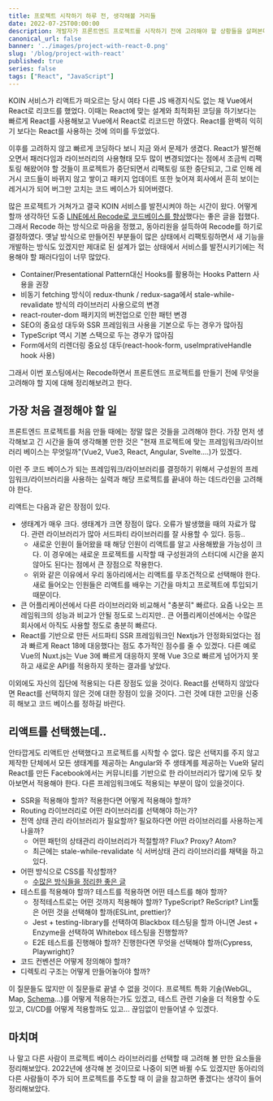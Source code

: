 ```yaml
---
title: 프로젝트 시작하기 하루 전, 생각해볼 거리들
date: 2022-07-25T00:00:00
description: 개발자가 프론트엔드 프로젝트를 시작하기 전에 고려해야 할 상황들을 살펴본다(React 위주가 될 예정).
canonical_url: false
banner: '../images/project-with-react-0.png'
slug: '/blog/project-with-react'
published: true
series: false
tags: ["React", "JavaScript"]
---
```


KOIN 서비스가 리액트가 떠오르는 당시 여타 다른 JS 배경지식도 없는 채 Vue에서 React로 리코드를 했었다. 이때는 React에 맞는 설계와 최적화된 코딩을 하기보다는 빠르게 React를 사용해보고 Vue에서 React로 리코드만 하였다. React를 완벽히 익히기 보다는 React를 사용하는 것에 의미를 두었었다.

이후를 고려하지 않고 빠르게 코딩하다 보니 지금 와서 문제가 생겼다. React가 발전해 오면서 패러다임과 라이브러리의 사용형태 모두 많이 변경되었다는 점에서 조금씩 리팩토링 해왔어야 할 것들이 프로젝트가 중단되면서 리팩토링 또한 중단되고, 그로 인해 레거시 코드들이 바뀌지 않고 쌓이고 패키지 업데이트 또한 늦어져 회사에서 흔히 보이는 레거시가 되어 버그만 고치는 코드 베이스가 되어버렸다.

많은 프로젝트가 거쳐가고 결국 KOIN 서비스를 발전시켜야 하는 시간이 왔다. 어떻게 할까 생각하던 도중 [LINE에서 Recode로 코드베이스를 향상](https://engineering.linecorp.com/ko/blog/about-demaecan-recode-project)했다는 좋은 글을 접했다. 그래서 Recode 하는 방식으로 마음을 정했고, 동아리원을 설득하여 Recode를 하기로 결정하였다. 옛날 방식으로 만들어진 부분들이 많은 상태에서 리팩토링하면서 새 기능을 개발하는 방식도 있겠지만 제대로 된 설계가 없는 상태에서 서비스를 발전시키기에는 적용해야 할 패러다임이 너무 많았다.

- Container/Presentational Pattern대신 Hooks를 활용하는 Hooks Pattern 사용을 권장
- 비동기 fetching 방식이 redux-thunk / redux-saga에서 stale-while-revalidate 방식의 라이브러리 사용으로의 변경
- react-router-dom 패키지의 버전업으로 인한 패턴 변경
- SEO의 중요성 대두와 SSR 프레임워크 사용을 기본으로 두는 경우가 많아짐
- TypeScript 역시 기본 스택으로 두는 경우가 많아짐
- Form에서의 리렌더링 중요성 대두(react-hook-form, useImprativeHandle hook 사용)

그래서 이번 포스팅에서는 Recode하면서 프론트엔드 프로젝트를 만들기 전에 무엇을 고려해야 할 지에 대해 정리해보려고 한다.

## 가장 처음 결정해야 할 일

프론트엔드 프로젝트를 처음 만들 때에는 정말 많은 것들을 고려해야 한다. 가장 먼저 생각해보고 긴 시간을 들여 생각해볼 만한 것은 "현재 프로젝트에 맞는 프레임워크/라이브러리 베이스는 무엇일까"(Vue2, Vue3, React, Angular, Svelte....)가 있겠다.

이런 주 코드 베이스가 되는 프레임워크/라이브러리를 결정하기 위해서 구성원의 프레임워크/라이브러리을 사용하는 실력과 해당 프로젝트를 끝내야 하는 데드라인을 고려해야 한다.

리액트는 다음과 같은 장점이 있다.

- 생태계가 매우 크다. 생태계가 크면 장점이 많다. 오류가 발생했을 때의 자료가 많다. 관련 라이브러리가 많아 서드파티 라이브러리를 잘 사용할 수 있다. 등등..
  - 새로운 인원이 들어왔을 때 해당 인원이 리액트를 알고 사용해봤을 가능성이 크다. 이 경우에는 새로운 프로젝트를 시작할 때 구성원과의 스터디에 시간을 쏟지 않아도 된다는 점에서 큰 장점으로 작용한다.
  - 위와 같은 이유에서 우리 동아리에서는 리액트를 무조건적으로 선택해야 한다. 새로 들어오는 인원들은 리액트를 배우는 기간을 마치고 프로젝트에 투입되기 때문이다.
- 큰 어플리케이션에서 다른 라이브러리와 비교해서 "충분히" 빠르다. 요즘 나오는 프레임워크의 성능과 비교가 안될 정도로 느리지만.. 큰 어플리케이션에서는 수많은 회사에서 아직도 사용할 정도로 충분히 빠르다.
- React를 기반으로 만든 서드파티 SSR 프레임워크인 Nextjs가 안정화되었다는 점과 빠르게 React 18에 대응했다는 점도 추가적인 점수를 줄 수 있겠다. 다른 예로 Vue의 Nuxt.js는 Vue 3에 빠르게 대응하지 못해 Vue 3으로 빠르게 넘어가지 못하고 새로운 API를 적용하지 못하는 결과를 낳았다.

이외에도 자신의 집단에 적용되는 다른 장점도 있을 것이다. React를 선택하지 않았다면 React를 선택하지 않은 것에 대한 장점이 있을 것이다. 그런 것에 대한 고민을 신중히 해보고 코드 베이스를 정하길 바란다.

## 리액트를 선택했는데..

안타깝게도 리액트만 선택했다고 프로젝트를 시작할 수 없다. 많은 선택지를 주지 않고 제작한 단체에서 모든 생태계를 제공하는 Angular와 주 생태계를 제공하는 Vue와 달리 React를 만든 Facebook에서는 커뮤니티를 기반으로 한 라이브러리가 많기에 모두 찾아보면서 적용해야 한다. 다른 프레임워크에도 적용되는 부분이 많이 있을것이다.

- SSR을 적용해야 할까? 적용한다면 어떻게 적용해야 할까?
- Routing 라이브러리로 어떤 라이브러리를 선택해야 하는가?
- 전역 상태 관리 라이브러리가 필요할까? 필요하다면 어떤 라이브러리를 사용하는게 나을까?
  - 어떤 패턴의 상태관리 라이브러리가 적절할까? Flux? Proxy? Atom?
  - 최근에는 stale-while-revalidate 식 서버상태 관리 라이브러리를 채택을 하고있다.
- 어떤 방식으로 CSS를 작성할까?
  - [수많은 방식들을 정리한 좋은 글](https://tech.kakao.com/2022/05/20/on-demand-atomic-css-library/)
- 테스트를 적용해야 할까? 테스트를 적용하면 어떤 테스트를 해야 할까?
  - 정적테스트로는 어떤 것까지 적용해야 할까? TypeScript? ReScript? Lint툴은 어떤 것을 선택해야 할까(ESLint, prettier)?
  - Jest + testing-library를 선택하여 Blackbox 테스팅을 할까 아니면 Jest + Enzyme을 선택하여 Whitebox 테스팅을 진행할까?
  - E2E 테스트를 진행해야 할까? 진행한다면 무엇을 선택해야 할까(Cypress, Playwright)?
- 코드 컨벤션은 어떻게 정의해야 할까?
- 디렉토리 구조는 어떻게 만들어놓아야 할까?

이 질문들도 많지만 이 질문들로 끝낼 수 없을 것이다. 프로젝트 특화 기술(WebGL, Map, [Schema](https://www.pumpkiinbell.com/blog/remote/scheme-validation-layer)...)를 어떻게 적용하는가도 있겠고, 테스트 관련 기술을 더 적용할 수도 있고, CI/CD를 어떻게 적용할까도 있고... 끊임없이 만들어낼 수 있겠다.

## 마치며

나 말고 다른 사람이 프로젝트 베이스 라이브러리를 선택할 때 고려해 볼 만한 요소들을 정리해보았다. 2022년에 생각해 본 것이므로 나중이 되면 바뀔 수도 있겠지만 동아리의 다른 사람들이 주가 되어 프로젝트를 주도할 때 이 글을 참고하면 좋겠다는 생각이 들어 정리해보았다.